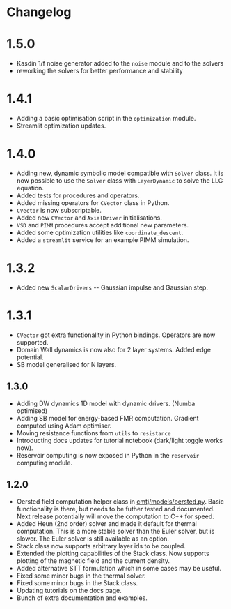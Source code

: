 # Changelog

# 1.5.0

- Kasdin 1/f noise generator added to the `noise` module and to the solvers
- reworking the solvers for better performance and stability

# 1.4.1

- Adding a basic optimisation script in the `optimization` module.
- Streamlit optimization updates.

# 1.4.0

- Adding new, dynamic symbolic model compatible with `Solver` class. It is now possible to use the `Solver` class with `LayerDynamic` to solve the LLG equation.
- Added tests for procedures and operators.
- Added missing operators for `CVector` class in Python.
- `CVector` is now subscriptable.
- Added new `CVector` and `AxialDriver` initialisations.
- `VSD` and `PIMM` procedures accept additional new parameters.
- Added some optimization utilities like `coordinate_descent`.
- Added a `streamlit` service for an example PIMM simulation.

# 1.3.2

- Added new `ScalarDrivers` -- Gaussian impulse and Gaussian step.

# 1.3.1

- `CVector` got extra functionality in Python bindings. Operators are now supported.
- Domain Wall dynamics is now also for 2 layer systems. Added edge potential.
- SB model generalised for N layers.

## 1.3.0

- Adding DW dynamics 1D model with dynamic drivers. (Numba optimised)
- Adding SB model for energy-based FMR computation. Gradient computed using Adam optimiser.
- Moving resistance functions from `utils` to `resistance`
- Introducting docs updates for tutorial notebook (dark/light toggle works now).
- Reservoir computing is now exposed in Python in the `reservoir` computing module.

## 1.2.0

- Oersted field computation helper class in [cmtj/models/oersted.py](cmtj/models/oersted.py). Basic functionality is there, but needs to be futher tested and documented. Next release potentially will move the computation to C++ for speed.
- Added Heun (2nd order) solver and made it default for thermal computation. This is a more stable solver than the Euler solver, but is slower. The Euler solver is still available as an option.
- Stack class now supports arbitrary layer ids to be coupled.
- Extended the plotting capabilities of the Stack class. Now supports plotting of the magnetic field and the current density.
- Added alternative STT formulation which in some cases may be useful.
- Fixed some minor bugs in the thermal solver.
- Fixed some minor bugs in the Stack class.
- Updating tutorials on the docs page.
- Bunch of extra documentation and examples.

